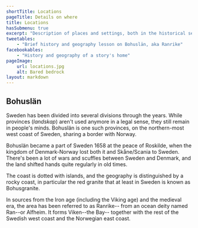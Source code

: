 ```yaml
---
shortTitle: Locations
pageTitle: Details on where
title: Locations
hasSubmenu: true
excerpt: "Description of places and settings, both in the historical sense and contemporary. Ranrike is the old name for Bohuslän, a province of Sweden."
tweetables:
    - "Brief history and geography lesson on Bohuslän, aka Ranrike"
facebookables:
    - "History and geography of a story's home"
pageImage:
    url: locations.jpg
    alt: Bared bedrock
layout: markdown
---
```


## Bohuslän

Sweden has been divided into several divisions through the years.
While provinces (*landskap*) aren't used anymore in a legal sense,
they still remain in people's minds. Bohuslän is one such provinces, on the
northern-most west coast of Sweden, sharing a border with Norway.

Bohuslän became a part of Sweden 1658 at the peace of Roskilde, when
the kingdom of Denmark-Norway lost both it and Skåne/Scania to Sweden.
There's been a lot of wars and scuffles between Sweden and Denmark, and
the land shifted hands quite regularly in old times.

The coast is dotted with islands, and the geography is distinguished by
a rocky coast, in particular the red granite that at least in Sweden is
known as Bohusgranite.

In sources from the Iron age (including the Viking age) and the medieval era, the area has been referred to as Ranrike--
from an ocean deity named Ran--or Alfheim. It forms Viken--the Bay--
together with the rest of the Swedish west coast and the Norwegian
east coast.
